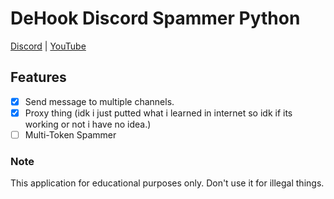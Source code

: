 # DeHook Discord Spammer Python
[Discord](https://discord.com/invite/HXCxmc4G4J) | [YouTube](https://www.youtube.com/channel/UC8iAdwlggk1CkNbGiIEPNVQ)

## Features

- [x] Send message to multiple channels.
- [x] Proxy thing (idk i just putted what i learned in internet so idk if its working or not i have no idea.)
- [ ] Multi-Token Spammer 

### Note

This application for educational purposes only. Don't use it for illegal things.
